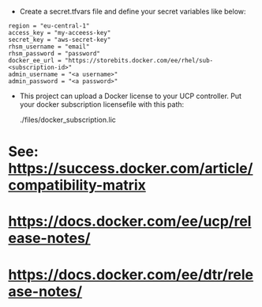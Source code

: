 * Create a secret.tfvars file and define your 
  secret variables like below:
  
```
region = "eu-central-1"
access_key = "my-acceess-key"
secret_key = "aws-secret-key"
rhsm_username = "email"
rhsm_password = "password"
docker_ee_url = "https://storebits.docker.com/ee/rhel/sub-<subscription-id>"
admin_username = "<a username>"
admin_password = "<a password>"
```

* This project can upload a Docker license to your UCP controller.
  Put your docker subscription licensefile with this path:  

  ./files/docker_subscription.lic

# See: https://success.docker.com/article/compatibility-matrix
#      https://docs.docker.com/ee/ucp/release-notes/
#      https://docs.docker.com/ee/dtr/release-notes/
